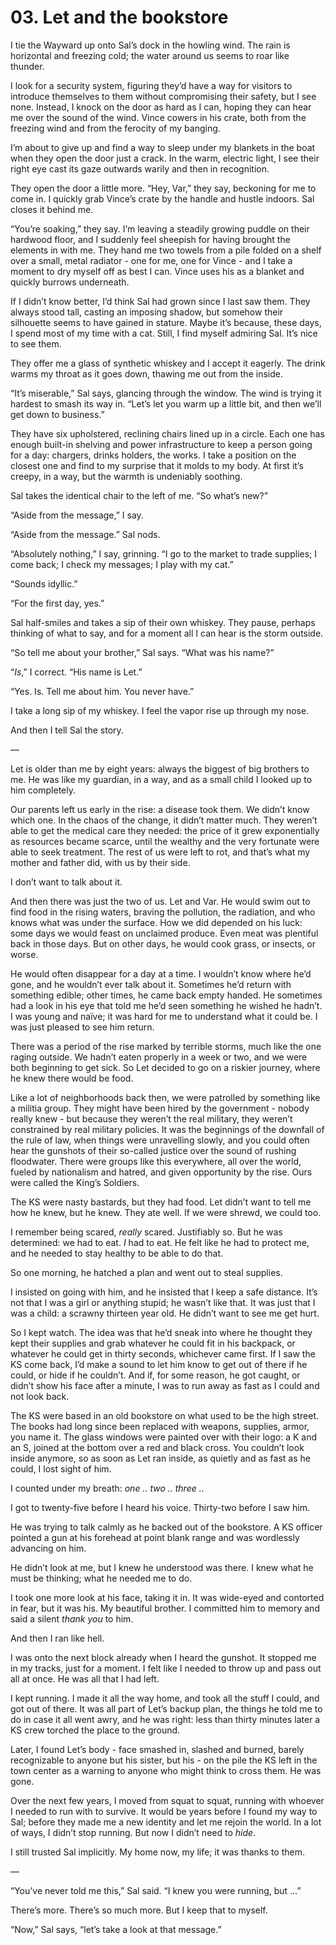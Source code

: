 # 03. Let and the bookstore

I tie the Wayward up onto Sal’s dock in the howling wind. The rain is horizontal and freezing cold; the water around us seems to roar like thunder.

I look for a security system, figuring they’d have a way for visitors to introduce themselves to them without compromising their safety, but I see none. Instead, I knock on the door as hard as I can, hoping they can hear me over the sound of the wind. Vince cowers in his crate, both from the freezing wind and from the ferocity of my banging.

I’m about to give up and find a way to sleep under my blankets in the boat when they open the door just a crack. In the warm, electric light, I see their right eye cast its gaze outwards warily and then in recognition.

They open the door a little more. “Hey, Var,” they say, beckoning for me to come in. I quickly grab Vince’s crate by the handle and hustle indoors. Sal closes it behind me.

“You’re soaking,” they say. I’m leaving a steadily growing puddle on their hardwood floor, and I suddenly feel sheepish for having brought the elements in with me. They hand me two towels from a pile folded on a shelf over a small, metal radiator - one for me, one for Vince - and I take a moment to dry myself off as best I can. Vince uses his as a blanket and quickly burrows underneath.

If I didn’t know better, I’d think Sal had grown since I last saw them. They always stood tall, casting an imposing shadow, but somehow their silhouette seems to have gained in stature. Maybe it’s because, these days, I spend most of my time with a cat. Still, I find myself admiring Sal. It’s nice to see them.

They offer me a glass of synthetic whiskey and I accept it eagerly. The drink warms my throat as it goes down, thawing me out from the inside.

“It’s miserable,” Sal says, glancing through the window. The wind is trying it hardest to smash its way in. “Let’s let you warm up a little bit, and then we’ll get down to business.”

They have six upholstered, reclining chairs lined up in a circle. Each one has enough built-in shelving and power infrastructure to keep a person going for a day: chargers, drinks holders, the works. I take a position on the closest one and find to my surprise that it molds to my body. At first it’s creepy, in a way, but the warmth is undeniably soothing.

Sal takes the identical chair to the left of me. “So what’s new?”

“Aside from the message,” I say.

“Aside from the message.” Sal nods.

“Absolutely nothing,” I say, grinning. “I go to the market to trade supplies; I come back; I check my messages; I play with my cat.”

“Sounds idyllic.”

“For the first day, yes.”

Sal half-smiles and takes a sip of their own whiskey. They pause, perhaps thinking of what to say, and for a moment all I can hear is the storm outside.

“So tell me about your brother,” Sal says. “What was his name?”

“*Is*,” I correct. “His name is Let.”

“Yes. Is. Tell me about him. You never have.”

I take a long sip of my whiskey. I feel the vapor rise up through my nose.

And then I tell Sal the story.

—

Let is older than me by eight years: always the biggest of big brothers to me. He was like my guardian, in a way, and as a small child I looked up to him completely.

Our parents left us early in the rise: a disease took them. We didn’t know which one. In the chaos of the change, it didn’t matter much. They weren’t able to get the medical care they needed: the price of it grew exponentially as resources became scarce, until the wealthy and the very fortunate were able to seek treatment. The rest of us were left to rot, and that’s what my mother and father did, with us by their side.

I don’t want to talk about it.

And then there was just the two of us. Let and Var. He would swim out to find food in the rising waters, braving the pollution, the radiation, and who knows what was under the surface. How we did depended on his luck: some days we would feast on unclaimed produce. Even meat was plentiful back in those days. But on other days, he would cook grass, or insects, or worse.

He would often disappear for a day at a time. I wouldn’t know where he’d gone, and he wouldn’t ever talk about it. Sometimes he’d return with something edible; other times, he came back empty handed. He sometimes had a look in his eye that told me he’d seen something he wished he hadn’t. I was young and naïve; it was hard for me to understand what it could be. I was just pleased to see him return.

There was a period of the rise marked by terrible storms, much like the one raging outside. We hadn’t eaten properly in a week or two, and we were both beginning to get sick. So Let decided to go on a riskier journey, where he knew there would be food.

Like a lot of neighborhoods back then, we were patrolled by something like a militia group. They might have been hired by the government - nobody really knew - but because they weren’t the real military, they weren’t constrained by real military policies. It was the beginnings of the downfall of the rule of law, when things were unravelling slowly, and you could often hear the gunshots of their so-called justice over the sound of rushing floodwater. There were groups like this everywhere, all over the world, fueled by nationalism and hatred, and given opportunity by the rise. Ours were called the King’s Soldiers.

The KS were nasty bastards, but they had food. Let didn’t want to tell me how he knew, but he knew. They ate well. If we were shrewd, we could too.

I remember being scared, *really* scared. Justifiably so. But he was determined: we had to eat. *I* had to eat. He felt like he had to protect me, and he needed to stay healthy to be able to do that.

So one morning, he hatched a plan and went out to steal supplies.

I insisted on going with him, and he insisted that I keep a safe distance. It’s not that I was a girl or anything stupid; he wasn’t like that. It was just that I was a child: a scrawny thirteen year old. He didn’t want to see me get hurt.

So I kept watch. The idea was that he’d sneak into where he thought they kept their supplies and grab whatever he could fit in his backpack, or whatever he could get in thirty seconds, whichever came first. If I saw the KS come back, I’d make a sound to let him know to get out of there if he could, or hide if he couldn’t. And if, for some reason, he got caught, or didn’t show his face after a minute, I was to run away as fast as I could and not look back.

The KS were based in an old bookstore on what used to be the high street. The books had long since been replaced with weapons, supplies, armor, you name it. The glass windows were painted over with their logo: a K and an S, joined at the bottom over a red and black cross. You couldn’t look inside anymore, so as soon as Let ran inside, as quietly and as fast as he could, I lost sight of him.

I counted under my breath: *one .. two .. three ..*

I got to twenty-five before I heard his voice. Thirty-two before I saw him.

He was trying to talk calmly as he backed out of the bookstore. A KS officer pointed a gun at his forehead at point blank range and was wordlessly advancing on him.

He didn’t look at me, but I knew he understood was there. I knew what he must be thinking; what he needed me to do.

I took one more look at his face, taking it in. It was wide-eyed and contorted in fear, but it was his. My beautiful brother. I committed him to memory and said a silent *thank you* to him.

And then I ran like hell.

I was onto the next block already when I heard the gunshot. It stopped me in my tracks, just for a moment. I felt like I needed to throw up and pass out all at once. He was all that I had left.

I kept running. I made it all the way home, and took all the stuff I could, and got out of there. It was all part of Let’s backup plan, the things he told me to do in case it all went awry, and he was right: less than thirty minutes later a KS crew torched the place to the ground.

Later, I found Let’s body - face smashed in, slashed and burned, barely recognizable to anyone but his sister, but his - on the pile the KS left in the town center as a warning to anyone who might think to cross them. He was gone.

Over the next few years, I moved from squat to squat, running with whoever I needed to run with to survive. It would be years before I found my way to Sal; before they made me a new identity and let me rejoin the world. In a lot of ways, I didn’t stop running. But now I didn’t need to *hide*.

I still trusted Sal implicitly. My home now, my life; it was thanks to them.

—

“You’ve never told me this,” Sal said. “I knew you were running, but …”

There’s more. There’s so much more. But I keep that to myself.

“Now,” Sal says, “let’s take a look at that message.”